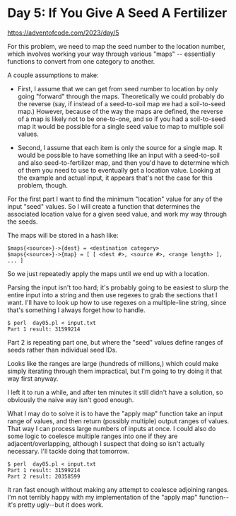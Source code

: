 # Day 5: If You Give A Seed A Fertilizer

<https://adventofcode.com/2023/day/5>

For this problem, we need to map the seed number to the location number,
which involves working your way through various "maps" -- essentially
functions to convert from one category to another.

A couple assumptions to make:

- First, I assume that we can get from seed number to location by only going
  "forward" through the maps. Theoretically we could probably do the reverse
  (say, if instead of a seed-to-soil map we had a soil-to-seed map.)
  However, because of the way the maps are defined, the reverse of a map is
  likely not to be one-to-one, and so if you had a soil-to-seed map it would
  be possible for a single seed value to map to multiple soil values.

- Second, I assume that each item is only the source for a single map. It
  would be possible to have something like an input with a seed-to-soil and
  also seed-to-fertilizer map, and then you'd have to determine which of
  them you need to use to eventually get a location value. Looking at the
  example and actual input, it appears that's not the case for this problem,
  though.

For the first part I want to find the minimum "location" value for any of
the input "seed" values. So I will create a function that determines the
associated location value for a given seed value, and work my way through
the seeds.

The maps will be stored in a hash like:

```
$maps{<source>}->{dest} = <destination category>
$maps{<source>}->{map} = [ [ <dest #>, <source #>, <range length> ], ... ]
```

So we just repeatedly apply the maps until we end up with a location.

Parsing the input isn't too hard; it's probably going to be easiest to slurp
the entire input into a string and then use regexes to grab the sections
that I want. I'll have to look up how to use regexes on a multiple-line
string, since that's something I always forget how to handle.

```
$ perl  day05.pl < input.txt 
Part 1 result: 31599214
```

Part 2 is repeating part one, but where the "seed" values define ranges of
seeds rather than individual seed IDs.

Looks like the ranges are large (hundreds of millions,) which could make
simply iterating through them impractical, but I'm going to try doing it
that way first anyway.

I left it to run a while, and after ten minutes it still didn't have a
solution, so obviously the naive way isn't good enough.

What I may do to solve it is to have the "apply map" function take an input
range of values, and then return (possibly multiple) output ranges of
values. That way I can process large numbers of inputs at once. I could also
do some logic to coelesce multiple ranges into one if they are
adjacent/overlapping, although I suspect that doing so isn't actually
necessary. I'll tackle doing that tomorrow.

```
$ perl  day05.pl < input.txt 
Part 1 result: 31599214
Part 2 result: 20358599
```

It ran fast enough without making any attempt to coalesce adjoining ranges.
I'm not terribly happy with my implementation of the "apply map"
function--it's pretty ugly--but it does work.
